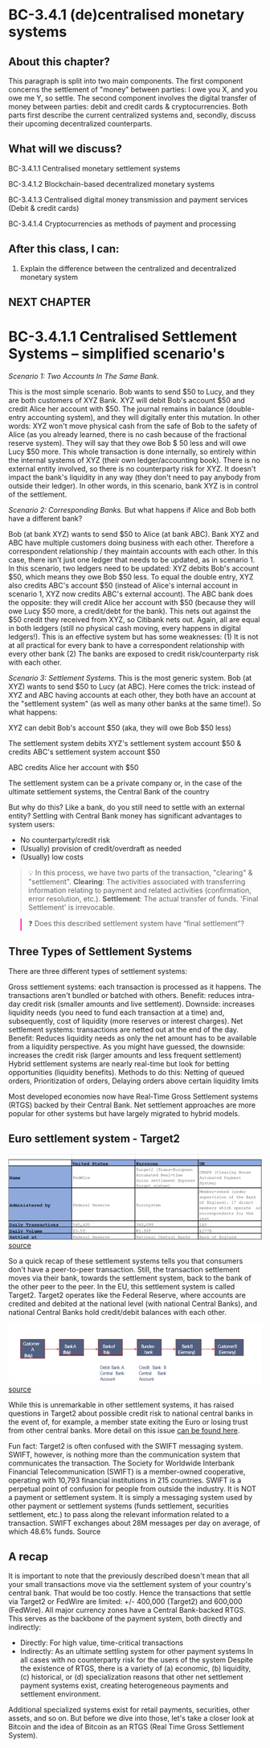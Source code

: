 # BC-3.4.1 (de)centralised monetary systems 


## About this chapter?
This paragraph is split into two main components. The first component concerns the settlement of "money" between parties: I owe you X, and you owe me Y, so settle. The second component involves the digital transfer of money between parties: debit and credit cards & cryptocurrencies. Both parts first describe the current centralized systems and, secondly, discuss their upcoming decentralized counterparts. 

## What will we discuss? 

BC-3.4.1.1	Centralised monetary settlement systems

BC-3.4.1.2	Blockchain-based decentralized monetary systems

BC-3.4.1.3	Centralised digital money transmission and payment services (Debit & credit cards)

BC-3.4.1.4	Cryptocurrencies as methods of payment and processing


## After this class, I can:

1.	Explain the difference between the centralized and decentralized monetary system 

## NEXT CHAPTER

# BC-3.4.1.1 Centralised Settlement Systems – simplified scenario's

*Scenario 1: Two Accounts In The Same Bank.* 

This is the most simple scenario. Bob wants to send $50 to Lucy, and they are both customers of XYZ Bank. XYZ will debit Bob's account $50 and credit Alice her account with $50. The journal remains in balance (double-entry accounting system), and they will digitally enter this mutation. In other words: XYZ won't move physical cash from the safe of Bob to the safety of Alice (as you already learned, there is no cash because of the fractional reserve system). They will say that they owe Bob $ 50 less and will owe Lucy $50 more. This whole transaction is done internally, so entirely within the internal systems of XYZ (their own ledger/accounting book). There is no external entity involved, so there is no counterparty risk for XYZ. It doesn't impact the bank's liquidity in any way (they don't need to pay anybody from outside their ledger). In other words, in this scenario, bank XYZ is in control of the settlement. 

*Scenario 2: Corresponding Banks.*  But what happens if Alice and Bob both have a different bank? 

Bob (at bank XYZ) wants to send $50 to Alice (at bank ABC). Bank XYZ and ABC have multiple customers doing business with each other. Therefore a correspondent relationship / they maintain accounts with each other. In this case, there isn't just one ledger that needs to be updated, as in scenario 1. In this scenario, two ledgers need to be updated: XYZ debits Bob's account $50, which means they owe Bob $50 less. To equal the double entry, XYZ also credits ABC's account $50 (instead of Alice's internal account in scenario 1, XYZ now credits ABC's external account). The ABC bank does the opposite: they will credit Alice her account with $50 (because they will owe Lucy $50 more, a credit/debt for the bank). This nets out against the $50 credit they received from XYZ, so Citibank nets out. Again, all are equal in both ledgers (still no physical cash moving, every happens in digital ledgers!). This is an effective system but has some weaknesses: 
(1) It is not at all practical for every bank to have a correspondent relationship with every other bank
(2) The banks are exposed to credit risk/counterparty risk with each other. 

*Scenario 3: Settlement Systems.* This is the most generic system. Bob (at XYZ) wants to send $50 to Lucy (at ABC). Here comes the trick: instead of XYZ and ABC having accounts at each other, they both have an account at the "settlement system" (as well as many other banks at the same time!). So what happens: 

XYZ can debit Bob's account $50 (aka, they will owe Bob $50 less)

The settlement system debits XYZ's settlement system account $50 & credits ABC's settlement system account $50

ABC credits Alice her account with $50

The settlement system can be a private company or, in the case of the ultimate settlement systems, the Central Bank of the country

But why do this? Like a bank, do you still need to settle with an external entity? Settling with Central Bank money has significant advantages to system users:

* No counterparty/credit risk
* (Usually) provision of credit/overdraft as needed
* (Usually) low costs

>💡 In this process, we have two parts of the transaction, "clearing" & "settlement". **Clearing**: The activities associated with transferring information relating to payment and related activities (confirmation, error resolution, etc.). **Settlement**: The actual transfer of funds. 'Final Settlement' is irrevocable.

<blockquote style="border-color: #ff0bac">❓ Does this described settlement system have “final settlement”? </blockquote>

## Three Types of Settlement Systems	
There are three different types of settlement systems: 

Gross settlement systems: each transaction is processed as it happens. The transactions aren't bundled or batched with others. Benefit: reduces intra-day credit risk (smaller amounts and live settlement). Downside: increases liquidity needs (you need to fund each transaction at a time) and, subsequently, cost of liquidity (more reserves or interest charges). 
Net settlement systems: transactions are netted out at the end of the day. Benefit: Reduces liquidity needs as only the net amount has to be available from a liquidity perspective. As you might have guessed, the downside: increases the credit risk (larger amounts and less frequent settlement) 
Hybrid settlement systems are nearly real-time but look for betting opportunities (liquidity benefits). Methods to do this: Netting of queued orders, Prioritization of orders, Delaying orders above certain liquidity limits

Most developed economies now have Real-Time Gross Settlement systems (RTGS) backed by their Central Bank. Net settlement approaches are more popular for other systems but have largely migrated to hybrid models.

## Euro settlement system - Target2

![source]( https://raw.githubusercontent.com/koiosonline/literature-images/main/blockchain-level3/bc-3-4-1-1-centralised-monetary-settlement-systems-image1.png)
[source]( https://raw.githubusercontent.com/koiosonline/literature-images/main/blockchain-level3/bc-3-4-1-1-centralised-monetary-settlement-systems-image1.png)


So a quick recap of these settlement systems tells you that consumers don't have a peer-to-peer transaction. Still, the transaction settlement moves via their bank, towards the settlement system, back to the bank of the other peer to the peer. In the EU, this settlement system is called Target2. Target2 operates like the Federal Reserve, where accounts are credited and debited at the national level (with national Central Banks), and national Central Banks hold credit/debit balances with each other. 

![source]( https://raw.githubusercontent.com/koiosonline/literature-images/main/blockchain-level3/bc-3-4-1-1-centralised-monetary-settlement-systems-image2.png)
[source]( https://raw.githubusercontent.com/koiosonline/literature-images/main/blockchain-level3/bc-3-4-1-1-centralised-monetary-settlement-systems-image2.png)


While this is unremarkable in other settlement systems, it has raised questions in Target2 about possible credit risk to national central banks in the event of, for example, a member state exiting the Euro or losing trust from other central banks. More detail on this issue [can be found here](http://www.bis.org/publ/work393.pdf). 

Fun fact: Target2 is often confused with the SWIFT messaging system. SWIFT, however, is nothing more than the communication system that communicates the transaction. The Society for Worldwide Interbank Financial Telecommunication (SWIFT) is a member-owned cooperative, operating with 10,793 financial institutions in 215 countries. SWIFT is a perpetual point of confusion for people from outside the industry. It is NOT a payment or settlement system. It is simply a messaging system used by other payment or settlement systems (funds settlement, securities settlement, etc.) to pass along the relevant information related to a transaction. SWIFT exchanges about 28M messages per day on average, of which 48.6% funds. Source 

## A recap
It is important to note that the previously described doesn't mean that all your small transactions move via the settlement system of your country's central bank. That would be too costly. Hence the transactions that settle via Target2 or FedWire are limited: +/- 400,000 (Target2) and 600,000 (FedWire). All major currency zones have a Central Bank-backed RTGS. This serves as the backbone of the payment system, both directly and indirectly:

 

* Directly: For high value, time-critical transactions
* Indirectly: As an ultimate settling system for other payment systems
In all cases with no counterparty risk for the users of the system
Despite the existence of RTGS, there is a variety of (a) economic, (b) liquidity, (c) historical, or (d) specialization reasons that other net settlement payment systems exist, creating heterogeneous payments and settlement environment.

Additional specialized systems exist for retail payments, securities, other assets, and so on. But before we dive into those, let's take a closer look at Bitcoin and the idea of Bitcoin as an RTGS (Real Time Gross Settlement System). 

